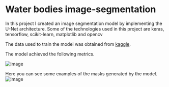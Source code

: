 # Water bodies image-segmentation

In this project I created an image segmentation model by implementing the U-Net architecture. Some of the technologies used in this project are keras, tensorflow, scikit-learn, matplotlib and opencv

The data used to train the model was obtained from [kaggle](https://www.kaggle.com/datasets/franciscoescobar/satellite-images-of-water-bodies). 

The model achieved the following metrics.

![image](https://github.com/MarcoFidelVasquezRivera/image-segmentation/assets/54719844/bc89d86a-0b64-49d3-bd2c-341f3254238a)




Here you can see some examples of the masks generated by the model.
![image](https://github.com/MarcoFidelVasquezRivera/image-segmentation/assets/54719844/093590f3-0559-4009-b019-9440cf19bcc9)
